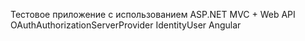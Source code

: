 Тестовое приложение с использованием
ASP.NET MVC + Web API
OAuthAuthorizationServerProvider
IdentityUser
Angular

